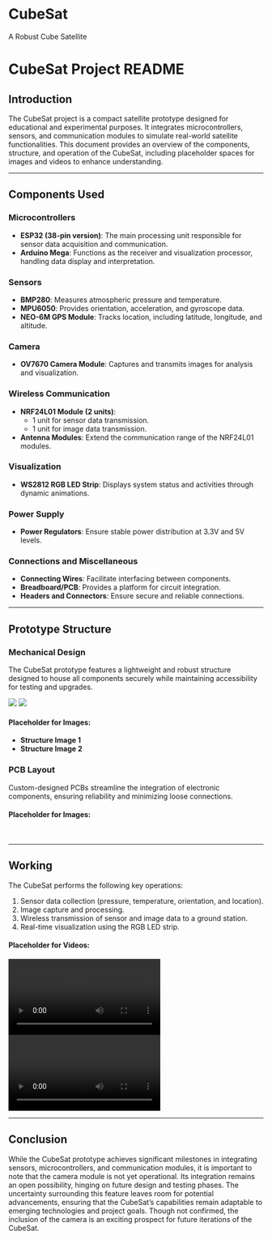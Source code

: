 # CubeSat
A Robust Cube Satellite

# CubeSat Project README

## Introduction
The CubeSat project is a compact satellite prototype designed for educational and experimental purposes. It integrates microcontrollers, sensors, and communication modules to simulate real-world satellite functionalities. This document provides an overview of the components, structure, and operation of the CubeSat, including placeholder spaces for images and videos to enhance understanding.

---

## Components Used

### Microcontrollers
- **ESP32 (38-pin version)**: The main processing unit responsible for sensor data acquisition and communication.
- **Arduino Mega**: Functions as the receiver and visualization processor, handling data display and interpretation.

### Sensors
- **BMP280**: Measures atmospheric pressure and temperature.
- **MPU6050**: Provides orientation, acceleration, and gyroscope data.
- **NEO-6M GPS Module**: Tracks location, including latitude, longitude, and altitude.

### Camera
- **OV7670 Camera Module**: Captures and transmits images for analysis and visualization.

### Wireless Communication
- **NRF24L01 Module (2 units)**:
  - 1 unit for sensor data transmission.
  - 1 unit for image data transmission.
- **Antenna Modules**: Extend the communication range of the NRF24L01 modules.

### Visualization
- **WS2812 RGB LED Strip**: Displays system status and activities through dynamic animations.

### Power Supply
- **Power Regulators**: Ensure stable power distribution at 3.3V and 5V levels.

### Connections and Miscellaneous
- **Connecting Wires**: Facilitate interfacing between components.
- **Breadboard/PCB**: Provides a platform for circuit integration.
- **Headers and Connectors**: Ensure secure and reliable connections.

---

## Prototype Structure

### Mechanical Design
The CubeSat prototype features a lightweight and robust structure designed to house all components securely while maintaining accessibility for testing and upgrades.

![](1.jpeg)
![](2.jpeg)

#### Placeholder for Images:
- **Structure Image 1**
- **Structure Image 2**

### PCB Layout
Custom-designed PCBs streamline the integration of electronic components, ensuring reliability and minimizing loose connections.

#### Placeholder for Images:
![]()
![]()

---

## Working
The CubeSat performs the following key operations:
1. Sensor data collection (pressure, temperature, orientation, and location).
2. Image capture and processing.
3. Wireless transmission of sensor and image data to a ground station.
4. Real-time visualization using the RGB LED strip.

#### Placeholder for Videos:
![](01.mp4)
![](02.mp4)

---

## Conclusion
While the CubeSat prototype achieves significant milestones in integrating sensors, microcontrollers, and communication modules, it is important to note that the camera module is not yet operational. Its integration remains an open possibility, hinging on future design and testing phases. The uncertainty surrounding this feature leaves room for potential advancements, ensuring that the CubeSat’s capabilities remain adaptable to emerging technologies and project goals. Though not confirmed, the inclusion of the camera is an exciting prospect for future iterations of the CubeSat.
